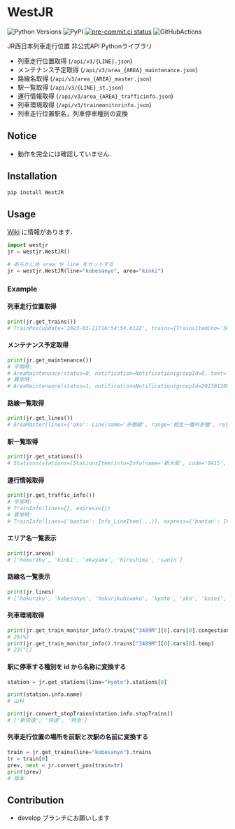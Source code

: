 # WestJR

![Python Versions](https://img.shields.io/pypi/pyversions/WestJR.svg)
![PyPI](https://badge.fury.io/py/WestJR.svg)
[![pre-commit.ci status](https://results.pre-commit.ci/badge/github/unyacat/westjr/master.svg)](https://results.pre-commit.ci/latest/github/unyacat/westjr/master)
![GitHubActions](https://github.com/unyacat/westjr/workflows/Test/badge.svg)

JR西日本列車走行位置 非公式API Pythonライブラリ

* 列車走行位置取得 (`/api/v3/{LINE}.json`)
* メンテナンス予定取得 (`/api/v3/area_{AREA}_maintenance.json`)
* 路線名取得 (`/api/v3/area_{AREA}_master.json`)
* 駅一覧取得 (`/api/v3/{LINE}_st.json`)
* 運行情報取得 (`/api/v3/area_{AREA}_trafficinfo.json`)
* 列車環境取得 (`/api/v3/trainmonitorinfo.json`)
* 列車走行位置駅名，列車停車種別の変換

## Notice

* 動作を完全には確認していません．

## Installation

```bash
pip install WestJR
```

## Usage

[Wiki](https://github.com/unyacat/westjr/wiki) に情報があります．

```python
import westjr
jr = westjr.WestJR()

# あらかじめ area や line をセットする
jr = westjr.WestJR(line="kobesanyo", area="kinki")
```

### Example

#### 列車走行位置取得

```python
print(jr.get_trains())
# TrainPos(update='2023-03-21T16:54:54.612Z', trains=[TrainsItem(no='502C', ...
```

#### メンテナンス予定取得

```python
print(jr.get_maintenance())
# 平常時:
# AreaMaintenance(status=0, notification=Notification(groupId=0, text='', duration=''), ...
# 異常時:
# AreaMaintenance(status=1, notification=Notification(groupId=2023012802, text='1月24日から1月31日を, ...
```

#### 路線一覧取得

```python
print(jr.get_lines())
# AreaMaster(lines={'ako': Line(name='赤穂線', range='相生〜播州赤穂', relatelines=None, st='...
```

#### 駅一覧取得

```python
print(jr.get_stations())
# Stations(stations=[StationsItem(info=Info(name='新大阪', code='0415', stopTrains=[1, 2, 5], typeNotice=None, ...
```

#### 運行情報取得

```Python
print(jr.get_traffic_info())
# 平常時:
# TrainInfo(lines={}, express={})
# 異常時:
# TrainInfo(lines={'bantan': Info_LineItem(...)}, express={'bantan': Info_ExpressItem(...)})
```

#### エリア名一覧表示

```python
print(jr.areas)
# ['hokuriku', 'kinki', 'okayama', 'hiroshima', 'sanin']
```

#### 路線名一覧表示

```python
print(jr.lines)
# ['hokuriku', 'kobesanyo', 'hokurikubiwako', 'kyoto', 'ako', 'kosei', 'kusatsu', 'nara', 'sagano', 'sanin1', 'sanin2', 'osakahigashi', 'takarazuka']
```

#### 列車環境取得

```python
print(jr.get_train_monitor_info().trains["3489M"][0].cars[0].congestion)
# 26(%)
print(jr.get_train_monitor_info().trains["3489M"][0].cars[0].temp)
# 23(°C)
```

#### 駅に停車する種別を id から名称に変換する

```python
station = jr.get_stations(line="kyoto").stations[0]

print(station.info.name)
# 山科

print(jr.convert_stopTrains(station.info.stopTrains))
# ['新快速', '快速', '特急']
```

#### 列車走行位置の場所を前駅と次駅の名前に変換する

```python
train = jr.get_trains(line="kobesanyo").trains
tr = train[0]
prev, next = jr.convert_pos(train=tr)
print(prev)
# 塚本
```

## Contribution

* develop ブランチにお願いします
